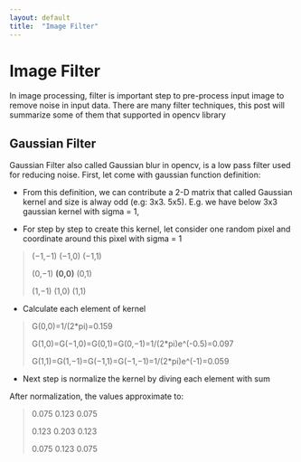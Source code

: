 ```yaml
---
layout: default
title:  "Image Filter"
---
```


# Image Filter
In image processing, filter is important step to pre-process input image to remove noise in input data. There are many filter techniques, this post will summarize some of them that supported in opencv library

## Gaussian Filter
Gaussian Filter also called Gaussian blur in opencv,  is a low pass filter used for reducing noise. First, let come with gaussian function definition:


- From this definition, we can contribute a 2-D matrix that called Gaussian kernel and size is alway odd (e.g: 3x3. 5x5). E.g. we have below 3x3 gaussian kernel with sigma = 1, 

- For step by step to create this kernel, let consider one random pixel and coordinate around this pixel with sigma = 1 
> (−1,−1) (−1,0) (−1,1)
>
> (0,−1) **(0,0)** (0,1)
>
> (1,−1) (1,0) (1,1)

- Calculate each element of kernel
> G(0,0)=1/(2*pi)=0.159
>
> G(1,0)=G(−1,0)=G(0,1)=G(0,−1)=1/(2*pi)e^(-0.5)=0.097
>
> G(1,1)=G(1,−1)=G(−1,1)=G(−1,−1)=1/(2*pi)e^(-1)=0.059

- Next step is normalize the kernel by diving each element with sum

After normalization, the values approximate to:
> 0.075 0.123 0.075
>
> 0.123 0.203 0.123
>
> 0.075 0.123 0.075